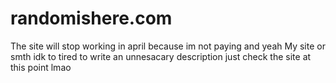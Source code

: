 # randomishere.com
The site will stop working in april because im not paying and yeah
My site or smth idk to tired to write an unnesacary description just check the site at this point lmao
